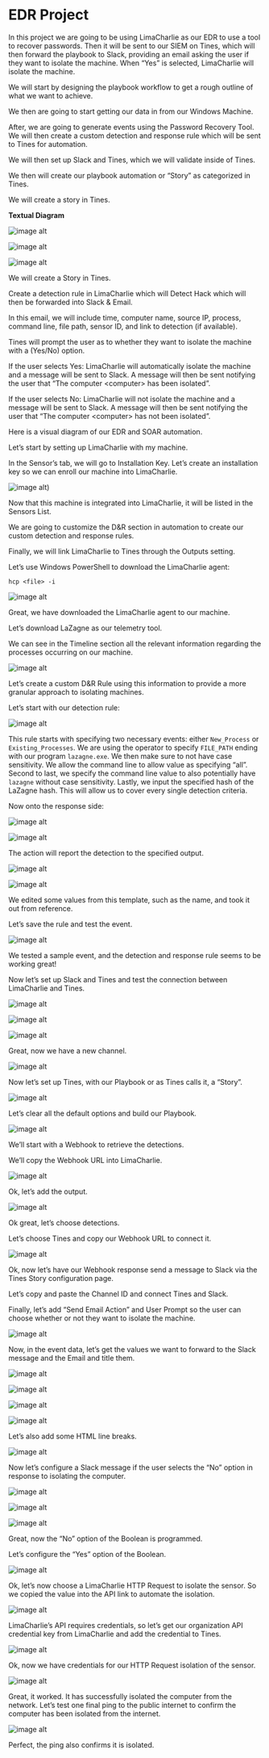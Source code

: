 <h1>EDR Project</h1>

<p>In this project we are going to be using LimaCharlie as our EDR to use a tool to recover passwords. Then it will be sent to our SIEM on Tines, which will then forward the playbook to Slack, providing an email asking the user if they want to isolate the machine. When “Yes” is selected, LimaCharlie will isolate the machine.</p>

<p>We will start by designing the playbook workflow to get a rough outline of what we want to achieve.</p>

<p>We then are going to start getting our data in from our Windows Machine.</p>

<p>After, we are going to generate events using the Password Recovery Tool. We will then create a custom detection and response rule which will be sent to Tines for automation.</p>

<p>We will then set up Slack and Tines, which we will validate inside of Tines.</p>

<p>We then will create our playbook automation or “Story” as categorized in Tines.</p>

<p>We will create a story in Tines.</p>

<p><b>Textual Diagram</b></p>

![image alt](https://github.com/seanguevaraflood/EDRProject/blob/db3561a222b33303ab5ccfe55f7754aaa11c44b5/EDR%20Project%20Diagram%201.png)

![image alt](https://github.com/seanguevaraflood/EDRProject/blob/db3561a222b33303ab5ccfe55f7754aaa11c44b5/EDR%20Project%20Diagram%202.png)

![image alt](https://github.com/seanguevaraflood/EDRProject/blob/db3561a222b33303ab5ccfe55f7754aaa11c44b5/EDR%20Project%20Diagram%203.png)

<p>We will create a Story in Tines.</p>

<p>Create a detection rule in LimaCharlie which will Detect Hack which will then be forwarded into Slack & Email.</p>

<p>In this email, we will include time, computer name, source IP, process, command line, file path, sensor ID, and link to detection (if available).</p>

<p>Tines will prompt the user as to whether they want to isolate the machine with a (Yes/No) option.</p>

<p>If the user selects Yes: LimaCharlie will automatically isolate the machine and a message will be sent to Slack. A message will then be sent notifying the user that “The computer &lt;computer&gt; has been isolated”.</p>

<p>If the user selects No: LimaCharlie will not isolate the machine and a message will be sent to Slack. A message will then be sent notifying the user that “The computer &lt;computer&gt; has not been isolated”.</p>

<p>Here is a visual diagram of our EDR and SOAR automation.</p>

<p>Let’s start by setting up LimaCharlie with my machine.</p>

<p>In the Sensor’s tab, we will go to Installation Key. Let’s create an installation key so we can enroll our machine into LimaCharlie.</p>

![image alt](https://github.com/seanguevaraflood/EDRProject/blob/db3561a222b33303ab5ccfe55f7754aaa11c44b5/EDR%20Project%20Diagram%203.png))

<p>Now that this machine is integrated into LimaCharlie, it will be listed in the Sensors List.</p>

<p>We are going to customize the D&amp;R section in automation to create our custom detection and response rules.</p>

<p>Finally, we will link LimaCharlie to Tines through the Outputs setting.</p>

<p>Let’s use Windows PowerShell to download the LimaCharlie agent:</p>
<pre><code>hcp &lt;file&gt; -i</code></pre>

![image alt](https://github.com/seanguevaraflood/EDRProject/blob/5a21fe7b2835cb201887a577895d144c1caeb39c/Powershell%20LimaCharle%20Download.png)

<p>Great, we have downloaded the LimaCharlie agent to our machine.</p>

<p>Let’s download LaZagne as our telemetry tool.</p>

<p>We can see in the Timeline section all the relevant information regarding the processes occurring on our machine.</p>

![image alt](https://github.com/seanguevaraflood/EDRProject/blob/5a21fe7b2835cb201887a577895d144c1caeb39c/Timeline.png)

<p>Let’s create a custom D&amp;R Rule using this information to provide a more granular approach to isolating machines.</p>

<p>Let’s start with our detection rule:</p>

![image alt](https://github.com/seanguevaraflood/EDRProject/blob/5a21fe7b2835cb201887a577895d144c1caeb39c/Detection%20Rule.png)

<p>This rule starts with specifying two necessary events: either <code>New_Process</code> or <code>Existing_Processes</code>. We are using the operator to specify <code>FILE_PATH</code> ending with our program <code>lazagne.exe</code>. We then make sure to not have case sensitivity. We allow the command line to allow value as specifying “all”. Second to last, we specify the command line value to also potentially have <code>lazagne</code> without case sensitivity. Lastly, we input the specified hash of the LaZagne hash. This will allow us to cover every single detection criteria.</p>

<p>Now onto the response side:</p>

![image alt](https://github.com/seanguevaraflood/EDRProject/blob/5a21fe7b2835cb201887a577895d144c1caeb39c/Reponse%20Rule%201.png)

![image alt](https://github.com/seanguevaraflood/EDRProject/blob/5a21fe7b2835cb201887a577895d144c1caeb39c/Reponse%20Rule%202.png)

<p>The action will report the detection to the specified output.</p>

![image alt](https://github.com/seanguevaraflood/EDRProject/blob/5a21fe7b2835cb201887a577895d144c1caeb39c/Detect%20and%20Respond%20Rule.png)

![image alt](https://github.com/seanguevaraflood/EDRProject/blob/e719b9ba82196343601ba14066a4bb18bcb64cb2/Edited%20Detection%20Rule.png
)

<p>We edited some values from this template, such as the name, and took it out from reference.</p>

<p>Let’s save the rule and test the event.</p>

![image alt](https://github.com/seanguevaraflood/EDRProject/blob/e719b9ba82196343601ba14066a4bb18bcb64cb2/Test%20Event%20Results.png
)

<p>We tested a sample event, and the detection and response rule seems to be working great!</p>

<p>Now let’s set up Slack and Tines and test the connection between LimaCharlie and Tines.</p>

![image alt](https://github.com/seanguevaraflood/EDRProject/blob/e719b9ba82196343601ba14066a4bb18bcb64cb2/Slack%20Create%20Channel.png
)

![image alt](https://github.com/seanguevaraflood/EDRProject/blob/e719b9ba82196343601ba14066a4bb18bcb64cb2/Slack%20Create%20Channel.png
)

![image alt](https://github.com/seanguevaraflood/EDRProject/blob/e719b9ba82196343601ba14066a4bb18bcb64cb2/Slack%20Created%20Channel.png
)


<p>Great, now we have a new channel.</p>

![image alt](https://github.com/seanguevaraflood/EDRProject/blob/e719b9ba82196343601ba14066a4bb18bcb64cb2/Slack%20Created%20Channel.png
)

<p>Now let’s set up Tines, with our Playbook or as Tines calls it, a “Story”.</p>

![image alt](https://github.com/seanguevaraflood/EDRProject/blob/e719b9ba82196343601ba14066a4bb18bcb64cb2/Tines%20Default%20Channel.png)

<p>Let’s clear all the default options and build our Playbook.</p>

![image alt](https://github.com/seanguevaraflood/EDRProject/blob/e719b9ba82196343601ba14066a4bb18bcb64cb2/Tines%20Channel%20Created.png)


<p>We’ll start with a Webhook to retrieve the detections.</p>

<p>We’ll copy the Webhook URL into LimaCharlie.</p>

![image alt](https://github.com/seanguevaraflood/EDRProject/blob/e719b9ba82196343601ba14066a4bb18bcb64cb2/LimaCharlie%20Webhook%20URL.png)


<p>Ok, let’s add the output.</p>

![image alt](https://github.com/seanguevaraflood/EDRProject/blob/e719b9ba82196343601ba14066a4bb18bcb64cb2/LimaCharlie%20Webhook%20URL.png)

<p>Ok great, let’s choose detections.</p>

<p>Let’s choose Tines and copy our Webhook URL to connect it.</p>

![image alt](https://github.com/seanguevaraflood/EDRProject/blob/e719b9ba82196343601ba14066a4bb18bcb64cb2/LimaCharlie%20Webhook%20URL.png)
<p>Ok, now let’s have our Webhook response send a message to Slack via the Tines Story configuration page.</p>

<p>Let’s copy and paste the Channel ID and connect Tines and Slack.</p>

<p>Finally, let’s add “Send Email Action” and User Prompt so the user can choose whether or not they want to isolate the machine.</p>

![image alt](https://github.com/seanguevaraflood/EDRProject/blob/e719b9ba82196343601ba14066a4bb18bcb64cb2/LimaCharlie%20Webhook%20URL.png)

<p>Now, in the event data, let’s get the values we want to forward to the Slack message and the Email and title them.</p>

![image alt](https://github.com/seanguevaraflood/EDRProject/blob/e719b9ba82196343601ba14066a4bb18bcb64cb2/Retrieve%20Event%20Data.png
)


![image alt](https://github.com/seanguevaraflood/EDRProject/blob/e719b9ba82196343601ba14066a4bb18bcb64cb2/Titled%20Event%20Data.png)


![image alt](https://github.com/seanguevaraflood/EDRProject/blob/e719b9ba82196343601ba14066a4bb18bcb64cb2/SIEM%20Path%20Notation.png)

![image alt](https://github.com/seanguevaraflood/EDRProject/blob/e719b9ba82196343601ba14066a4bb18bcb64cb2/Titled%20SIEM%20Path%20Notation.png)

<p>Let’s also add some HTML line breaks.</p>

![image alt](https://github.com/seanguevaraflood/EDRProject/blob/e719b9ba82196343601ba14066a4bb18bcb64cb2/HTML%20SIEM%20Path%20Notation.png)


<p>Now let’s configure a Slack message if the user selects the “No” option in response to isolating the computer.</p>

![image alt](https://github.com/seanguevaraflood/EDRProject/blob/e719b9ba82196343601ba14066a4bb18bcb64cb2/Slack%20No%20Message.png
)

![image alt](https://github.com/seanguevaraflood/EDRProject/blob/e719b9ba82196343601ba14066a4bb18bcb64cb2/No%20Option%20Boolean%20.png
)

![image alt](https://github.com/seanguevaraflood/EDRProject/blob/e719b9ba82196343601ba14066a4bb18bcb64cb2/Computer%20Failed%20Isolation%20Message.png)

<p>Great, now the “No” option of the Boolean is programmed.</p>

<p>Let’s configure the “Yes” option of the Boolean.</p>

![image alt](https://github.com/seanguevaraflood/EDRProject/blob/e719b9ba82196343601ba14066a4bb18bcb64cb2/Yes%20Boolean%20Description.png
)

<p>Ok, let’s now choose a LimaCharlie HTTP Request to isolate the sensor. So we copied the value into the API link to automate the isolation.</p>


![image alt](https://github.com/seanguevaraflood/EDRProject/blob/348bfe48eb4763f02e838a878903833248f4c455/HTTP%20Isolate%20Sensor%20URL.png
)


<p>LimaCharlie’s API requires credentials, so let’s get our organization API credential key from LimaCharlie and add the credential to Tines.</p>

![image alt](https://github.com/seanguevaraflood/EDRProject/blob/348bfe48eb4763f02e838a878903833248f4c455/LimaCharlie%20Organization%20Key.png
)

<p>Ok, now we have credentials for our HTTP Request isolation of the sensor.</p>

![image alt](https://github.com/seanguevaraflood/EDRProject/blob/348bfe48eb4763f02e838a878903833248f4c455/Network%20Isolation%20Status.png
)

<p>Great, it worked. It has successfully isolated the computer from the network. Let’s test one final ping to the public internet to confirm the computer has been isolated from the internet.</p>

![image alt](https://github.com/seanguevaraflood/EDRProject/blob/348bfe48eb4763f02e838a878903833248f4c455/Ping%20Failure.png
)

<p>Perfect, the ping also confirms it is isolated.</p>
